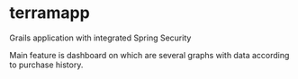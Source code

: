 # terramapp
Grails application with integrated Spring Security


Main feature is dashboard on which are several graphs with data according to purchase history.